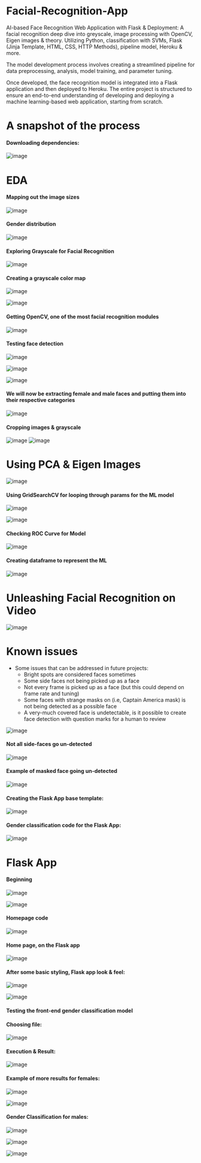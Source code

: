 # Facial-Recognition-App
AI-based Face Recognition Web Application with Flask &amp; Deployment: A facial recognition deep dive into greyscale, image processing with OpenCV, Eigen images &amp; theory. Utilizing Python, classification with SVMs, Flask (Jinja Template, HTML, CSS, HTTP Methods), pipeline model, Heroku &amp; more. 

The model development process involves creating a streamlined pipeline for data preprocessing, analysis, model training, and parameter tuning. 

Once developed, the face recognition model is integrated into a Flask application and then deployed to Heroku. The entire project is structured to ensure an end-to-end understanding of developing and deploying a machine learning-based web application, starting from scratch.

# A snapshot of the process 

#### Downloading dependencies: 
![image](https://github.com/MayCooper/Facial-Recognition-App/assets/82129870/cd147e4f-c137-4efe-98c8-3a26c29488e7)

# EDA
#### Mapping out the image sizes
![image](https://github.com/MayCooper/Facial-Recognition-App/assets/82129870/fcba1ab8-b09a-41da-a2f6-d6866d470bb5)

#### Gender distribution
![image](https://github.com/MayCooper/Facial-Recognition-App/assets/82129870/ae2a9b00-02d0-4cce-b653-909abe8ec680)

#### Exploring Grayscale for Facial Recognition
![image](https://github.com/MayCooper/Facial-Recognition-App/assets/82129870/f4595748-fd0d-426e-9a34-ced5db6c7e0a)

#### Creating a grayscale color map
![image](https://github.com/MayCooper/Facial-Recognition-App/assets/82129870/0e3dd4fa-95fa-46c5-a20a-2615f7366696)

![image](https://github.com/MayCooper/Facial-Recognition-App/assets/82129870/a53d1c32-c3ad-4671-bf20-73c766366f80)

####  Getting OpenCV, one of the most facial recognition modules
![image](https://github.com/MayCooper/Facial-Recognition-App/assets/82129870/67d8d20f-2d29-4108-949f-c4dbacffdd94)

#### Testing face detection
![image](https://github.com/MayCooper/Facial-Recognition-App/assets/82129870/c1a6b69d-f9f0-424c-a6de-51b11a3dcc30)

![image](https://github.com/MayCooper/Facial-Recognition-App/assets/82129870/fd8944cc-6c1b-42bd-9e3d-473aac99b4d9)

![image](https://github.com/MayCooper/Facial-Recognition-App/assets/82129870/462e467a-5492-4b11-ad6b-473aba4fe5ec)


#### We will now be extracting female and male faces and putting them into their respective categories

![image](https://github.com/MayCooper/Facial-Recognition-App/assets/82129870/d7b93715-47bf-498f-852a-d8f368e019ac)

#### Cropping images & grayscale
![image](https://github.com/MayCooper/Facial-Recognition-App/assets/82129870/171bc918-ce6d-4200-a5ff-5e516b72d84d)
![image](https://github.com/MayCooper/Facial-Recognition-App/assets/82129870/b073d323-4afa-4e0e-bdaa-229263c561ab)


# Using PCA & Eigen Images

![image](https://github.com/MayCooper/Facial-Recognition-App/assets/82129870/bfec2af5-afa4-4e84-89ef-aaea325b963b)


#### Using GridSearchCV for looping through params for the ML model
![image](https://github.com/MayCooper/Facial-Recognition-App/assets/82129870/599f48f8-0acd-4cd4-ad06-674555282bb3)

![image](https://github.com/MayCooper/Facial-Recognition-App/assets/82129870/903922fd-0b2a-4255-b732-0979598aa415)


#### Checking ROC Curve for Model
![image](https://github.com/MayCooper/Facial-Recognition-App/assets/82129870/6b67e188-f23d-4307-85d0-e0b0bf130e1d)

#### Creating dataframe to represent the ML 
![image](https://github.com/MayCooper/Facial-Recognition-App/assets/82129870/d098e928-0461-4bab-9094-eba12078a4bc)

# Unleashing Facial Recognition on Video

![image](https://github.com/MayCooper/Facial-Recognition-App/assets/82129870/ede90084-4b8c-4d5e-9ab8-68e9d127e580)


# Known issues 
- Some issues that can be addressed in future projects:
  - Bright spots are considered faces sometimes
  - Some side faces not being picked up as a face 
  - Not every frame is picked up as a face (but this could depend on frame rate and tuning)
  - Some faces with strange masks on (i.e, Captain America mask) is not being detected as a possible face
  - A very-much covered face is undetectable, is it possible to create face detection with question marks for a human to review

![image](https://github.com/MayCooper/Facial-Recognition-App/assets/82129870/9508162f-9581-418e-84b4-3a1ada196a16)

#### Not all side-faces go un-detected

![image](https://github.com/MayCooper/Facial-Recognition-App/assets/82129870/4dc852f0-65f6-4100-9a49-a3fbb5c77e1f)


#### Example of masked face going un-detected
![image](https://github.com/MayCooper/Facial-Recognition-App/assets/82129870/44937e0a-b35a-4c8d-87ba-a94a15b4914d)

#### Creating the Flask App base template: 

![image](https://github.com/MayCooper/Facial-Recognition-App/assets/82129870/a9ed8e5a-4d59-47f5-974a-0000ad644179)

#### Gender classification code for the Flask App: 

![image](https://github.com/MayCooper/Facial-Recognition-App/assets/82129870/dcac4c9b-48f2-4a4e-956d-37f01871a020)

# Flask App 
#### Beginning 
![image](https://github.com/MayCooper/Facial-Recognition-App/assets/82129870/019eac4e-0bf9-4c36-9eac-5f485deee837)

![image](https://github.com/MayCooper/Facial-Recognition-App/assets/82129870/999f4f8f-ac1f-4b92-8bb6-86b7a57a0ccd)

#### Homepage code

![image](https://github.com/MayCooper/Facial-Recognition-App/assets/82129870/6e7f7d85-b755-4e27-8e88-94b11d9966bd)


#### Home page, on the Flask app

![image](https://github.com/MayCooper/Facial-Recognition-App/assets/82129870/1492ebfe-1cbf-4325-983e-8606fb873a1a)


#### After some basic styling, Flask app look & feel:

![image](https://github.com/MayCooper/Facial-Recognition-App/assets/82129870/8336e3cc-e464-4056-9469-c82a7824e58d)


![image](https://github.com/MayCooper/Facial-Recognition-App/assets/82129870/721f53a2-b0f2-40fa-851d-d1f3a4a84010)


#### Testing the front-end gender classification model
#### Choosing file:
![image](https://github.com/MayCooper/Facial-Recognition-App/assets/82129870/7bab8f87-47e0-469d-bc3d-a4ab2d7166a9)


#### Execution & Result:

![image](https://github.com/MayCooper/Facial-Recognition-App/assets/82129870/2227ca63-da0f-4b20-a59b-b86e6eddc18c)


#### Example of more results for females:

![image](https://github.com/MayCooper/Facial-Recognition-App/assets/82129870/ea7a434e-98c3-4dca-97d9-a12dd9ba6d89)

![image](https://github.com/MayCooper/Facial-Recognition-App/assets/82129870/bfcb6390-1cc3-4b41-a339-02263bce54ad)


#### Gender Classification for males:

![image](https://github.com/MayCooper/Facial-Recognition-App/assets/82129870/852cc3d6-7293-4dd7-bc35-fbbfc85b842d)

![image](https://github.com/MayCooper/Facial-Recognition-App/assets/82129870/f2b3e900-19c4-48b4-bcb2-bfb1eedcb1cd)

![image](https://github.com/MayCooper/Facial-Recognition-App/assets/82129870/47bfad70-f6fe-487e-b475-1bb146194b62)


